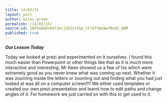 ```yaml
---
title: 14/03/15
layout: post
author: miles.groom
permalink: /14/03/15/
source-id: 1NT5m8mXo89l2mrjSD22xSSp_tFl6TtWvWwYNs8t_dWM
published: true
---
```

**_Our Lesson Today_**

Today we looked at prezi and experimented on it ourselves. I found this much easier than Powerpoint or other things like that as it is much more interactive and interesting. Mr Keen showed us a few of his which were extremely good as you never knew what was coming up next. Whether it was zooming inside the letters or zooming out and finding what you had just looked at was all on a computer screen!!!! We either used templates or created our own prezi presentation and learnt how to edit paths and change angles of it. For homework we just carried on with this to get used to it.

